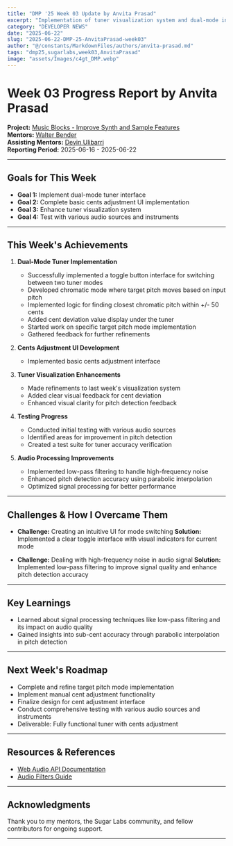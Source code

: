 ```yaml
---
title: "DMP '25 Week 03 Update by Anvita Prasad"
excerpt: "Implementation of tuner visualization system and dual-mode interface"
category: "DEVELOPER NEWS"
date: "2025-06-22"
slug: "2025-06-22-DMP-25-AnvitaPrasad-week03"
author: "@/constants/MarkdownFiles/authors/anvita-prasad.md"
tags: "dmp25,sugarlabs,week03,AnvitaPrasad"
image: "assets/Images/c4gt_DMP.webp"
---
```


<!-- markdownlint-disable -->

# Week 03 Progress Report by Anvita Prasad

**Project:** [Music Blocks - Improve Synth and Sample Features](https://github.com/sugarlabs/musicblocks/issues/4539)  
**Mentors:** [Walter Bender](https://github.com/walterbender)  
**Assisting Mentors:** [Devin Ulibarri](https://github.com/pikurasa)  
**Reporting Period:** 2025-06-16 - 2025-06-22  

---

## Goals for This Week
- **Goal 1:** Implement dual-mode tuner interface
- **Goal 2:** Complete basic cents adjustment UI implementation
- **Goal 3:** Enhance tuner visualization system
- **Goal 4:** Test with various audio sources and instruments

---

## This Week's Achievements

1. **Dual-Mode Tuner Implementation**
   - Successfully implemented a toggle button interface for switching between two tuner modes
   - Developed chromatic mode where target pitch moves based on input pitch
   - Implemented logic for finding closest chromatic pitch within +/- 50 cents
   - Added cent deviation value display under the tuner
   - Started work on specific target pitch mode implementation
   - Gathered feedback for further refinements

2. **Cents Adjustment UI Development**
   - Implemented basic cents adjustment interface

3. **Tuner Visualization Enhancements**
   - Made refinements to last week's visualization system
   - Added clear visual feedback for cent deviation
   - Enhanced visual clarity for pitch detection feedback

4. **Testing Progress**
   - Conducted initial testing with various audio sources
   - Identified areas for improvement in pitch detection
   - Created a test suite for tuner accuracy verification

5. **Audio Processing Improvements**
   - Implemented low-pass filtering to handle high-frequency noise
   - Enhanced pitch detection accuracy using parabolic interpolation
   - Optimized signal processing for better performance

---

## Challenges & How I Overcame Them

- **Challenge:** Creating an intuitive UI for mode switching
  **Solution:** Implemented a clear toggle interface with visual indicators for current mode

- **Challenge:** Dealing with high-frequency noise in audio signal
  **Solution:** Implemented low-pass filtering to improve signal quality and enhance pitch detection accuracy

---

## Key Learnings

- Learned about signal processing techniques like low-pass filtering and its impact on audio quality
- Gained insights into sub-cent accuracy through parabolic interpolation in pitch detection

---

## Next Week's Roadmap

- Complete and refine target pitch mode implementation
- Implement manual cent adjustment functionality
- Finalize design for cent adjustment interface
- Conduct comprehensive testing with various audio sources and instruments
- Deliverable: Fully functional tuner with cents adjustment

---

## Resources & References

- [Web Audio API Documentation](https://developer.mozilla.org/en-US/docs/Web/API/Web_Audio_API)
- [Audio Filters Guide](https://blog.native-instruments.com/audio-filters-guide/)

---

## Acknowledgments

Thank you to my mentors, the Sugar Labs community, and fellow contributors for ongoing support. 

--- 